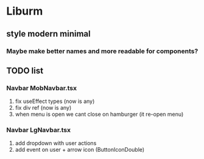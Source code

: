 # Liburm
## style modern minimal

### Maybe make better names and more readable for components? 

## TODO list 

### Navbar MobNavbar.tsx
1. fix useEffect types (now is any)
2. fix div ref (now is any) 
3. when menu is open we cant close on hamburger (it re-open menu)

### Navbar LgNavbar.tsx
1. add dropdown with user actions 
2. add event on user + arrow icon (ButtonIconDouble)

